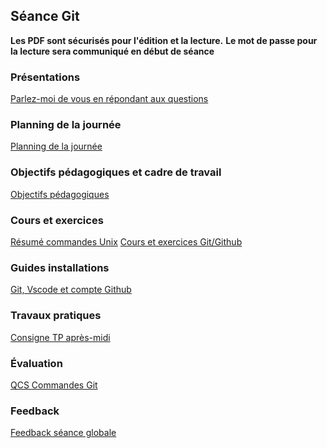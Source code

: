 ## Séance Git

**Les PDF sont sécurisés pour l'édition et la lecture.**
**Le mot de passe pour la lecture sera communiqué en début de séance**

### Présentations
[Parlez-moi de vous en répondant aux questions](./interns/0-presentation/README.md)

### Planning de la journée
[Planning de la journée](./interns/2-planning/README.md)

### Objectifs pédagogiques et cadre de travail
[Objectifs pédagogiques](./interns/1-objectifs_pedagogiques/objectifs_pedagogiques_et_cadre.pdf)
### Cours et exercices
[Résumé commandes Unix](./interns/3-cours-exercices/terminal.md)
[Cours et exercices Git/Github](./interns/3-cours-exercices/cours_exercices_git.pdf)
### Guides installations
[Git, Vscode et compte Github](./interns/4-guides_installations/README.md)
### Travaux pratiques
[Consigne TP après-midi](./interns/5-tp/README.md)
### Évaluation
[QCS Commandes Git](./interns/6-qcs/README.md)
### Feedback
[Feedback séance globale](./interns/7-feedback/README.md)